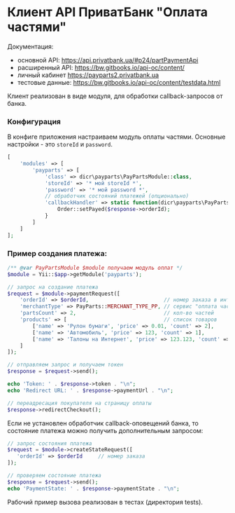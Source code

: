 # Клиент API ПриватБанк "Оплата частями"

Документация:
- основной API: https://api.privatbank.ua/#p24/partPaymentApi
- расширенный API: https://bw.gitbooks.io/api-oc/content/
- личный кабинет https://payparts2.privatbank.ua
- тестовые данные: https://bw.gitbooks.io/api-oc/content/testdata.html

Клиент реализован в виде модуля, для обработки callback-запросов от банка.

### Конфигурация
В конфиге приложения настраиваем модуль оплаты частями. Основные настройки - это `storeId` и `password`.

```php
[
    'modules' => [
        'payparts' => [
            'class' => dicr\payparts\PayPartsModule::class,
            'storeId' => '* мой storeId *',
            'password' => '* мой password *',
            // обработчик состояний платежей (опционально)
            'callbackHandler' => static function(dicr\payparts\PayPartsResponse $response) {
                Order::setPayed($response->orderId);
            }
        ]
    ]
];
```

### Пример создания платежа:

```php
/** @var PayPartsModule $module получаем модуль оплат */
$module = Yii::$app->getModule('payparts');

// запрос на создание платежа
$request = $module->paymentRequest([
    'orderId' => $orderId,                        // номер заказа в интернет-магазине
    'merchantType' => PayParts::MERCHANT_TYPE_PP, // сервис "оплата частями"
    'partsCount' => 2,                            // кол-во частей
    'products' => [                               // список товаров
        ['name' => 'Рулон бумаги', 'price' => 0.01, 'count' => 2],
        ['name' => 'Автомобиль', 'price' => 123, 'count' => 1],
        ['name' => 'Талоны на Интернет', 'price' => 123.123, 'count' => 3]
    ]
]);

// отправляем запрос и получаем токен
$response = $request->send();

echo 'Token: ' . $response->token . "\n";
echo 'Redirect URL: ' . $response->paymentUrl . "\n";

// переадресация покупателя на страницу оплаты
$response->redirectCheckout();
```

Если не установлен обработчик callback-оповещений банка, то состояние платежа можно получить дополнительным запросом:
```php
// запрос состояния платежа
$request = $module->createStateRequest([
   'orderId' => $orderId     // номер заказа 
]);

// проверяем состояние платежа
$response = $request->send();
echo 'PaymentState: ' . $response->paymentState . "\n";
```

Рабочий пример вызова реализован в тестах (директория tests).
